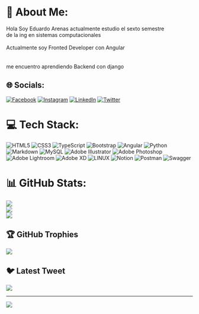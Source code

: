 # 💫 About Me:
Hola Soy Eduardo Arenas  actualmente estudio el sexto semestre <br>de la ing en sistemas computacionales <br><br>Actualmente soy Fronted Developer con Angular<br><br><br>me encuentro aprendiendo Backend con django


## 🌐 Socials:
[![Facebook](https://img.shields.io/badge/Facebook-%231877F2.svg?logo=Facebook&logoColor=white)](https://www.facebook.com/profile.php?id=100087518045807) [![Instagram](https://img.shields.io/badge/Instagram-%23E4405F.svg?logo=Instagram&logoColor=white)](https://www.instagram.com/arenas_dev/) [![LinkedIn](https://img.shields.io/badge/LinkedIn-%230077B5.svg?logo=linkedin&logoColor=white)](https://www.linkedin.com/in/eduardo-arenas-i-068ba4229/) [![Twitter](https://img.shields.io/badge/Twitter-%231DA1F2.svg?logo=Twitter&logoColor=white)](https://twitter.com/EduDev17) 

# 💻 Tech Stack:
![HTML5](https://img.shields.io/badge/html5-%23E34F26.svg?style=for-the-badge&logo=html5&logoColor=white) ![CSS3](https://img.shields.io/badge/css3-%231572B6.svg?style=for-the-badge&logo=css3&logoColor=white) ![TypeScript](https://img.shields.io/badge/typescript-%23007ACC.svg?style=for-the-badge&logo=typescript&logoColor=white) ![Bootstrap](https://img.shields.io/badge/bootstrap-%23563D7C.svg?style=for-the-badge&logo=bootstrap&logoColor=white) ![Angular](https://img.shields.io/badge/angular-%23DD0031.svg?style=for-the-badge&logo=angular&logoColor=white) ![Python](https://img.shields.io/badge/python-3670A0?style=for-the-badge&logo=python&logoColor=ffdd54) ![Markdown](https://img.shields.io/badge/markdown-%23000000.svg?style=for-the-badge&logo=markdown&logoColor=white) ![MySQL](https://img.shields.io/badge/mysql-%2300f.svg?style=for-the-badge&logo=mysql&logoColor=white) ![Adobe Illustrator](https://img.shields.io/badge/adobeillustrator-%23FF9A00.svg?style=for-the-badge&logo=adobeillustrator&logoColor=white) ![Adobe Photoshop](https://img.shields.io/badge/adobephotoshop-%2331A8FF.svg?style=for-the-badge&logo=adobephotoshop&logoColor=white) ![Adobe Lightroom](https://img.shields.io/badge/Adobe%20Lightroom-31A8FF.svg?style=for-the-badge&logo=Adobe%20Lightroom&logoColor=white) ![Adobe XD](https://img.shields.io/badge/Adobe%20XD-470137?style=for-the-badge&logo=Adobe%20XD&logoColor=#FF61F6) ![LINUX](https://img.shields.io/badge/Linux-FCC624?style=for-the-badge&logo=linux&logoColor=black) ![Notion](https://img.shields.io/badge/Notion-%23000000.svg?style=for-the-badge&logo=notion&logoColor=white) ![Postman](https://img.shields.io/badge/Postman-FF6C37?style=for-the-badge&logo=postman&logoColor=white) ![Swagger](https://img.shields.io/badge/-Swagger-%23Clojure?style=for-the-badge&logo=swagger&logoColor=white)
# 📊 GitHub Stats:
![](https://github-readme-stats.vercel.app/api?username=EduardoArenasI&theme=dracula&hide_border=false&include_all_commits=true&count_private=true)<br/>
![](https://github-readme-streak-stats.herokuapp.com/?user=EduardoArenasI&theme=dracula&hide_border=false)<br/>
![](https://github-readme-stats.vercel.app/api/top-langs/?username=EduardoArenasI&theme=dracula&hide_border=false&include_all_commits=true&count_private=true&layout=compact)

## 🏆 GitHub Trophies
![](https://github-profile-trophy.vercel.app/?username=EduardoArenasI&theme=dracula&no-frame=false&no-bg=false&margin-w=4)

## 🐦 Latest Tweet
[![](https://gtce.itsvg.in/api?username=EduDev17)](https://github.com/VishwaGauravIn/github-twitter-card-embed)

---
[![](https://visitcount.itsvg.in/api?id=EduardoArenasI&icon=0&color=1)](https://visitcount.itsvg.in)

<!-- Proudly created with GPRM ( https://gprm.itsvg.in ) -->
